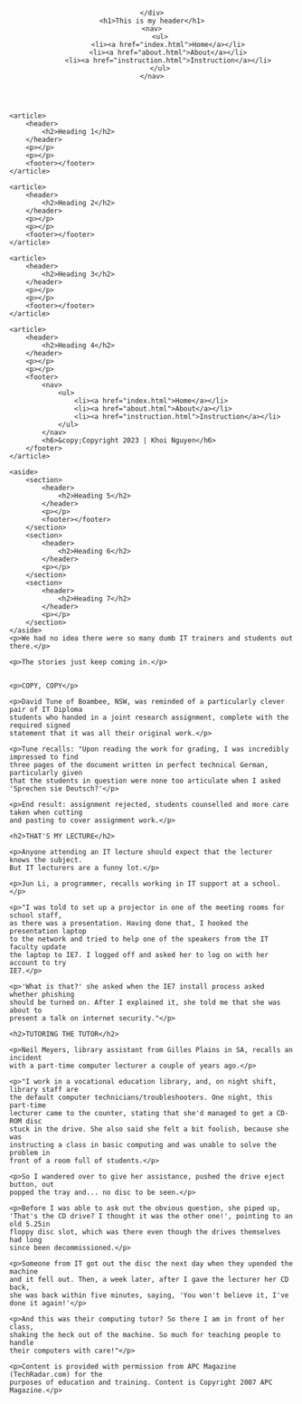<!DOCTYPE html>
<html lang="en">
<head>
    <meta charset="UTF-8">
    <title>Teacher + Student = dumb and dumber</title>
</head>
<body>
<header>
    <div class="icon-placeholder">

    </div>
    <h1>This is my header</h1>
    <nav>
        <ul>
            <li><a href="index.html">Home</a></li>
            <li><a href="about.html">About</a></li>
            <li><a href="instruction.html">Instruction</a></li>
        </ul>
    </nav>
</header>
<main>

    <article>
        <header>
            <h2>Heading 1</h2>
        </header>
        <p></p>
        <p></p>
        <footer></footer>
    </article>

    <article>
        <header>
            <h2>Heading 2</h2>
        </header>
        <p></p>
        <p></p>
        <footer></footer>
    </article>

    <article>
        <header>
            <h2>Heading 3</h2>
        </header>
        <p></p>
        <p></p>
        <footer></footer>
    </article>

    <article>
        <header>
            <h2>Heading 4</h2>
        </header>
        <p></p>
        <p></p>
        <footer>
            <nav>
                <ul>
                    <li><a href="index.html">Home</a></li>
                    <li><a href="about.html">About</a></li>
                    <li><a href="instruction.html">Instruction</a></li>
                </ul>
            </nav>
            <h6>&copy;Copyright 2023 | Khoi Nguyen</h6>
        </footer>
    </article>

    <aside>
        <section>
            <header>
                <h2>Heading 5</h2>
            </header>
            <p></p>
            <footer></footer>
        </section>
        <section>
            <header>
                <h2>Heading 6</h2>
            </header>
            <p></p>
        </section>
        <section>
            <header>
                <h2>Heading 7</h2>
            </header>
            <p></p>
        </section>
    </aside>
    <p>We had no idea there were so many dumb IT trainers and students out there.</p>

    <p>The stories just keep coming in.</p>


    <p>COPY, COPY</p>

    <p>David Tune of Boambee, NSW, was reminded of a particularly clever pair of IT Diploma
    students who handed in a joint research assignment, complete with the required signed
    statement that it was all their original work.</p>

    <p>Tune recalls: "Upon reading the work for grading, I was incredibly impressed to find
    three pages of the document written in perfect technical German, particularly given
    that the students in question were none too articulate when I asked 'Sprechen sie Deutsch?'</p>

    <p>End result: assignment rejected, students counselled and more care taken when cutting
    and pasting to cover assignment work.</p>

    <h2>THAT'S MY LECTURE</h2>

    <p>Anyone attending an IT lecture should expect that the lecturer knows the subject.
    But IT lecturers are a funny lot.</p>

    <p>Jun Li, a programmer, recalls working in IT support at a school.</p>

    <p>"I was told to set up a projector in one of the meeting rooms for school staff,
    as there was a presentation. Having done that, I hooked the presentation laptop
    to the network and tried to help one of the speakers from the IT faculty update
    the laptop to IE7. I logged off and asked her to log on with her account to try
    IE7.</p>

    <p>'What is that?' she asked when the IE7 install process asked whether phishing
    should be turned on. After I explained it, she told me that she was about to
    present a talk on internet security."</p>

    <h2>TUTORING THE TUTOR</h2>

    <p>Neil Meyers, library assistant from Gilles Plains in SA, recalls an incident
    with a part-time computer lecturer a couple of years ago.</p>

    <p>"I work in a vocational education library, and, on night shift, library staff are
    the default computer technicians/troubleshooters. One night, this part-time
    lecturer came to the counter, stating that she'd managed to get a CD-ROM disc
    stuck in the drive. She also said she felt a bit foolish, because she was
    instructing a class in basic computing and was unable to solve the problem in
    front of a room full of students.</p>

    <p>So I wandered over to give her assistance, pushed the drive eject button, out
    popped the tray and... no disc to be seen.</p>

    <p>Before I was able to ask out the obvious question, she piped up,
    'That's the CD drive? I thought it was the other one!', pointing to an old 5.25in
    floppy disc slot, which was there even though the drives themselves had long
    since been decommissioned.</p>

    <p>Someone from IT got out the disc the next day when they upended the machine
    and it fell out. Then, a week later, after I gave the lecturer her CD back,
    she was back within five minutes, saying, 'You won't believe it, I've done it again!'</p>

    <p>And this was their computing tutor? So there I am in front of her class,
    shaking the heck out of the machine. So much for teaching people to handle
    their computers with care!"</p>

    <p>Content is provided with permission from APC Magazine (TechRadar.com) for the
    purposes of education and training. Content is Copyright 2007 APC Magazine.</p>

</main>
<footer>
</footer>
</body>
</html>